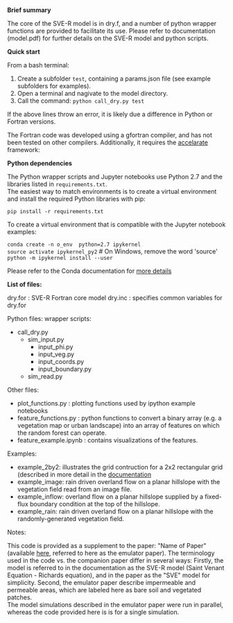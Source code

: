 __Brief summary__

The core of the SVE-R model is in dry.f, and a number of python wrapper functions are provided to facilitate its use.  Please refer to documentation (model.pdf) for further details on the SVE-R model and python scripts.

__Quick start__

From a bash terminal: 

1. Create a subfolder `test`, containing a params.json file (see example subfolders for examples).  
2. Open a terminal and nagivate to the model directory.
3. Call the command: `python call_dry.py test`

If the above lines throw an error, it is likely due a difference in Python or Fortran versions.


The Fortran code was developed using a gfortran compiler, and has not been tested on other compilers.  Additionally, it requires the [accelarate](https://sites.ualberta.ca/~kbeach/lapack.html "Title") framework:

__Python dependencies__

The Python wrapper scripts and Jupyter notebooks use Python 2.7 and the libraries listed in `requirements.txt`.  
The easiest way to match environments is to create a virtual environment and install the required Python libraries with pip:

  `pip install -r requirements.txt`

To create a virtual environment that is compatible with the Jupyter notebook examples:

`conda create -n o_env  python=2.7 ipykernel`  
`source activate ipykernel_py2`    # On Windows, remove the word 'source'   
`python -m ipykernel install --user`   

Please refer to the Conda documentation for [more details](https://ipython.readthedocs.io/en/stable/install/kernel_install.html "Title")


__List of files:__

dry.for  : SVE-R Fortran core model
dry.inc  : specifies common variables for dry.for


Python files:
wrapper scripts:
* call\_dry.py
   * sim\_input.py
      * input\_phi.py
      * input\_veg.py
      * input\_coords.py
      * input\_boundary.py
   * sim\_read.py


Other files:
- plot\_functions.py  : plotting functions used by ipython example notebooks
- feature\_functions.py : python functions to convert a binary array (e.g. a vegetation map or urban landscape) into an array of features on which the random forest can operate.
- feature\_example.ipynb : contains visualizations of the features.

Examples: 
* example\_2by2:  illustrates the grid contruction for a 2x2 rectangular grid (described in more detail in the 
 [documentation](https://github.com/octavia-crompton/SVE-R/blob/master/doc/model.pdf "Title")
* example\_image: rain driven overland flow on a planar hillslope with the vegetation field read from an image file.
* example\_inflow: overland flow on a planar hillslope supplied by a fixed-flux boundary condition at the top of the hillslope.   
* example\_rain:  rain driven overland flow on a planar hillslope with the randomly-generated vegetation field.

Notes:
 
This code is provided as a supplement to the paper: "Name of Paper" (available 
 [here](http://example.com "Title"), referred to here as the emulator paper).
 The terminology used in the code vs. the companion paper differ in several ways:
Firstly, the model is referred to in the documentation as the SVE-R model (Saint Venant Equation - Richards equation), and in the paper as the "SVE" model for simplicity. 
Second, the emulator paper describe impermeable and permeable areas, which are labeled here as bare soil and vegetated patches.  
The model simulations described in the emulator paper were run in parallel, whereas the code provided here is is for a single simulation.

